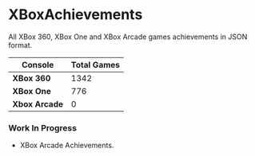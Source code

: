 # XBoxAchievements
All XBox 360, XBox One and XBox Arcade games achievements in JSON format.


| Console         | Total Games |
| --------------- | ----------- |
| **XBox 360**    | 1342        |
| **XBox One**    | 776         |
| **Xbox Arcade** | 0           |


### Work In Progress
- XBox Arcade Achievements.
